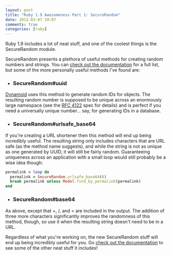 ```yaml
---
layout: post
title: "Ruby 1.9 Awesomeness Part 1: SecureRandom"
date: 2012-03-07 19:07
comments: true
categories: [ruby]
---
```

Ruby 1.9 includes a lot of neat stuff, and one of the coolest things is the SecureRandom module.

SecureRandom presents a plethora of useful methods for creating random numbers and strings. You can [check out the documentation](http://ruby-doc.org/stdlib-1.9.3/libdoc/securerandom/rdoc/SecureRandom.html) for a full list, but some of the more personally useful methods I've found are:

<!-- more -->

* ### SecureRandom#uuid
[Dynamoid](https://github.com/Veraticus/Dynamoid) uses this method to generate random IDs for objects. The resulting random number is supposed to be unique across an enormously large namespace (see the [RFC 4122](http://www.ietf.org/rfc/rfc4122.txt) spec for details) and is perfect if you need a universally unique number... say, for generating IDs in a database.

* ### SecureRandom#urlsafe_base64
If you're creating a URL shortener then this method will end up being incredibly useful. The resulting string only includes characters that are URL safe (as the method name suggests), and while the string is not as unique as one generated by UUID, it will still be fairly random. Guaranteeing uniqueness across an application with a small loop would still probably be a wise idea though:

```ruby
permalink = loop do
  permalink = SecureRandom.urlsafe_base64(6)
  break permalink unless Model.find_by_permalink(permalink)
end
```

* ### SecureRandom#base64
As above, except that +, /, and = are included in the output. The addition of three more characters significantly improves the randomness of this method, though, so use it when the resulting string doesn't need to be in a URL.

Regardless of what you're working on, the new SecureRandom stuff will end up being incredibly useful for you. Go [check out the documentation](http://ruby-doc.org/stdlib-1.9.3/libdoc/securerandom/rdoc/SecureRandom.html) to see some of the other neat stuff it includes!
